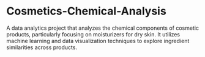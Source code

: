 # Cosmetics-Chemical-Analysis
A data analytics project that analyzes the chemical components of cosmetic products, particularly focusing on moisturizers for dry skin. It utilizes machine learning and data visualization techniques to explore ingredient similarities across products. 
